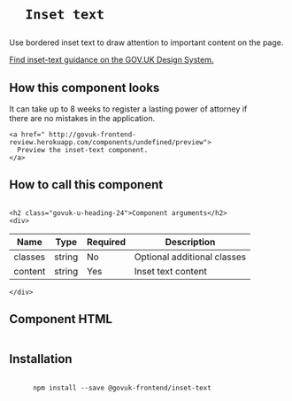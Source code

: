 
  

  

  <h1 class="govuk-u-heading-36">
    
      Inset text
    
  </h1>

  <p class="govuk-u-core-24">
    
  Use bordered inset text to draw attention to important content on the page.

  </p>

  <p class="govuk-u-copy-19">
    <a href="
  http://www.linktodesignsystem.com
">
      Find inset-text guidance on the GOV.UK Design System.
    </a>
  </p>

  <h2 class="govuk-u-heading-24">How this component looks</h2>
  <div>
    
      


  <div class="govuk-c-inset-text ">
  <p>
    It can take up to 8 weeks to register a lasting power of attorney if<br>
    there are no mistakes in the application.
  </p>
</div>



    
  </div>

  <p class="govuk-u-copy-19">
    
    <a href=" http://govuk-frontend-review.herokuapp.com/components/undefined/preview">
      Preview the inset-text component.
    </a>
  </p>

  <h2 class="govuk-u-heading-24">How to call this component</h2>
  <pre><code></code></pre>

  
    <h2 class="govuk-u-heading-24">Component arguments</h2>
    <div>
      
<!-- TODO: Use the table macro here and pass it component argument data -->
| Name      | Type    | Required  | Description
|---        |---      |---        |---
| classes   | string  | No        | Optional additional classes
| content   | string  | Yes       | Inset text content

    </div>
  

  <h2 class="govuk-u-heading-24">Component HTML</h2>
  <pre><code></code></pre>

  
  <h2 class="govuk-u-heading-24">Installation</h2>
  <pre>
    <code>
      npm install --save @govuk-frontend/inset-text
    </code>
  </pre>
  



